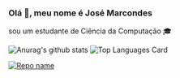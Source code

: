 ### Olá 🖖, meu nome é José Marcondes 

sou um estudante de Ciência da Computação 🎓


![Anurag's github stats](https://github-readme-stats.vercel.app/api?username=jmarcondes&theme=dracula&show_icons=true)
![Top Languages Card](https://github-readme-stats.vercel.app/api/top-langs/?username=jmarcondes&layout=compact&theme=dracula)


[![Repo name](https://github-readme-stats.vercel.app/api/pin/?username=jmarcondes&repo=salesforceFacilities&show_owner=true)](https://github.com/jmarcondes/salesforceFacilities)
<!--
**Jmarcondes/Jmarcondes** is a ✨ _special_ ✨ repository because its `README.md` (this file) appears on your GitHub profile.

Here are some ideas to get you started:

- 🔭 I’m currently working on ...
- 🌱 I’m currently learning ...
- 👯 I’m looking to collaborate on ...
- 🤔 I’m looking for help with ...
- 💬 Ask me about ...
- 📫 How to reach me: ...
- 😄 Pronouns: ...
- ⚡ Fun fact: ...
-->

